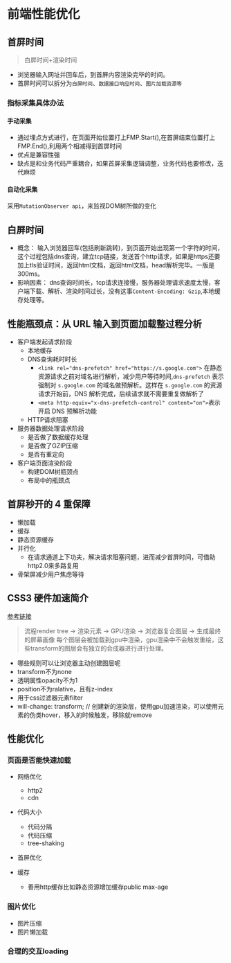 # 前端性能优化

## 首屏时间
> 白屏时间+渲染时间
- 浏览器输入网址并回车后，到首屏内容渲染完毕的时间。
- 首屏时间可以拆分为`白屏时间`、`数据接口响应时间`、`图片加载资源等`
### 指标采集具体办法
#### 手动采集
- 通过埋点方式进行，在页面开始位置打上FMP.Start(),在首屏结束位置打上FMP.End(),利用两个相减得到首屏时间
- 优点是兼容性强
- 缺点是和业务代码严重耦合，如果首屏采集逻辑调整，业务代码也要修改，迭代麻烦
#### 自动化采集
采用`MutationObserver api`，来监视DOM树所做的变化
## 白屏时间
- 概念： 输入浏览器回车(包括刷新跳转)，到页面开始出现第一个字符的时间，这个过程包括dns查询，建立tcp链接，发送首个http请求，如果是https还要加上tls验证时间，返回html文档，返回html文档，head解析完毕。一版是300ms。
- 影响因素： dns查询时间长，tcp请求连接慢，服务器处理请求速度太慢，客户端下载、解析、渲染时间过长，没有这事`Content-Encoding: Gzip`,本地缓存处理等。


## 性能瓶颈点：从 URL 输入到页面加载整过程分析
- 客户端发起请求阶段
  - 本地缓存
  - DNS查询耗时时长
    - `<link rel="dns-prefetch" href="https://s.google.com">` 在静态资源请求之前对域名进行解析，减少用户等待时间,`dns-prefetch` 表示强制对 `s.google.com` 的域名做预解析。这样在 `s.google.com` 的资源请求开始前，DNS 解析完成，后续请求就不需要重复做解析了
    - `<meta http-equiv="x-dns-prefetch-control" content="on">`表示开启 DNS 预解析功能
  - HTTP请求阻塞
- 服务器数据处理请求阶段
  - 是否做了数据缓存处理
  - 是否做了GZIP压缩
  - 是否有重定向
- 客户端页面渲染阶段
  - 构建DOM树瓶颈点
  - 布局中的瓶颈点


## 首屏秒开的 4 重保障
- 懒加载
- 缓存
- 静态资源缓存
- 并行化
  - 在请求通道上下功夫，解决请求阻塞问题，进而减少首屏时间，可借助http2.0来多路复用
- 骨架屏减少用户焦虑等待

## CSS3 硬件加速简介
[参考链接](https://www.zhangxinxu.com/wordpress/2015/11/css3-will-change-improve-paint/)
> 流程render tree -> 渲染元素 -> GPU渲染 -> 浏览器复合图层 -> 生成最终的屏幕画像
每个图层会被加载到gpu中渲染，gpu渲染中不会触发重绘，这些transform的图层会有独立的合成器进行进行处理。
- 哪些规则可以让浏览器主动创建图层呢
- transform不为none
- 透明属性opacity不为1
- position不为ralative，且有z-index
- 用于css过滤器元素filter
- will-change: transform; // 创建新的渲染层，使用gpu加速渲染，可以使用元素的伪类hover，移入的时候触发，移除就remove

## 性能优化
### 页面是否能快速加载
- 网络优化
  - http2
  - cdn
- 代码大小
  - 代码分隔
  - 代码压缩
  - tree-shaking
- 首屏优化

- 缓存
  - 善用http缓存比如静态资源增加缓存public max-age
### 图片优化
- 图片压缩
- 图片懒加载
### 合理的交互loading
